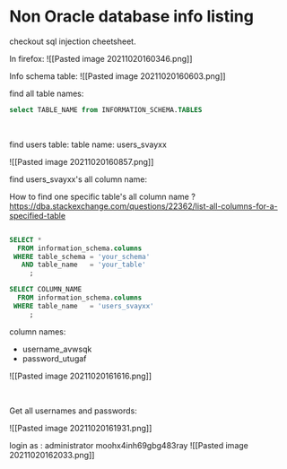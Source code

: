 # Non Oracle database info listing

checkout sql injection cheetsheet.

In firefox: 
![[Pasted image 20211020160346.png]]

Info schema table: ![[Pasted image 20211020160603.png]]

find all table names:
<br>

```sql
select TABLE_NAME from INFORMATION_SCHEMA.TABLES
```

<br>

find users table:
table name: users_svayxx

![[Pasted image 20211020160857.png]]


find users_svayxx's all column name:
<br>

How to find one specific table's all column name ?
https://dba.stackexchange.com/questions/22362/list-all-columns-for-a-specified-table
```sql

SELECT *
  FROM information_schema.columns
 WHERE table_schema = 'your_schema'
   AND table_name   = 'your_table'
     ;
```

```sql 
SELECT COLUMN_NAME
  FROM information_schema.columns
 WHERE table_name   = 'users_svayxx'
     ;
```

column names:

- username_avwsqk
- password_utugaf


![[Pasted image 20211020161616.png]]

<br>


Get all usernames and passwords:

![[Pasted image 20211020161931.png]]
<br>


login as :     administrator       moohx4inh69gbg483ray
![[Pasted image 20211020162033.png]]